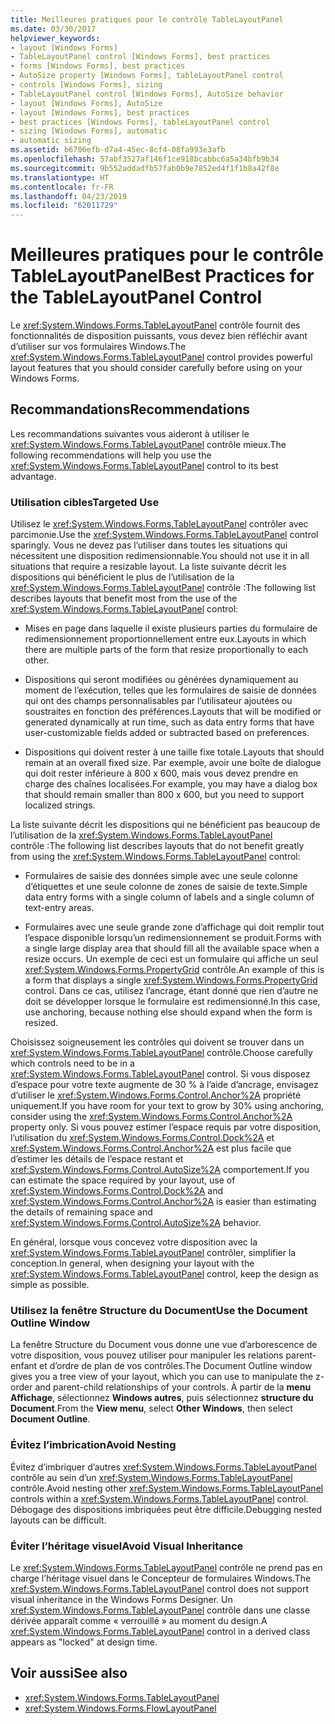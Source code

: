 ```yaml
---
title: Meilleures pratiques pour le contrôle TableLayoutPanel
ms.date: 03/30/2017
helpviewer_keywords:
- layout [Windows Forms]
- TableLayoutPanel control [Windows Forms], best practices
- forms [Windows Forms], best practices
- AutoSize property [Windows Forms], tableLayoutPanel control
- controls [Windows Forms], sizing
- TableLayoutPanel control [Windows Forms], AutoSize behavior
- layout [Windows Forms], AutoSize
- layout [Windows Forms], best practices
- best practices [Windows Forms], tableLayoutPanel control
- sizing [Windows Forms], automatic
- automatic sizing
ms.assetid: b6706efb-d7a4-45ec-8cf4-08fa993e3afb
ms.openlocfilehash: 57abf3527af146f1ce918bcabbc6a5a34bfb9b34
ms.sourcegitcommit: 9b552addadfb57fab0b9e7852ed4f1f1b8a42f8e
ms.translationtype: HT
ms.contentlocale: fr-FR
ms.lasthandoff: 04/23/2019
ms.locfileid: "62011729"
---
```

# <a name="best-practices-for-the-tablelayoutpanel-control"></a><span data-ttu-id="445f0-102">Meilleures pratiques pour le contrôle TableLayoutPanel</span><span class="sxs-lookup"><span data-stu-id="445f0-102">Best Practices for the TableLayoutPanel Control</span></span>
<span data-ttu-id="445f0-103">Le <xref:System.Windows.Forms.TableLayoutPanel> contrôle fournit des fonctionnalités de disposition puissants, vous devez bien réfléchir avant d’utiliser sur vos formulaires Windows.</span><span class="sxs-lookup"><span data-stu-id="445f0-103">The <xref:System.Windows.Forms.TableLayoutPanel> control provides powerful layout features that you should consider carefully before using on your Windows Forms.</span></span>  
  
## <a name="recommendations"></a><span data-ttu-id="445f0-104">Recommandations</span><span class="sxs-lookup"><span data-stu-id="445f0-104">Recommendations</span></span>  
 <span data-ttu-id="445f0-105">Les recommandations suivantes vous aideront à utiliser le <xref:System.Windows.Forms.TableLayoutPanel> contrôle mieux.</span><span class="sxs-lookup"><span data-stu-id="445f0-105">The following recommendations will help you use the <xref:System.Windows.Forms.TableLayoutPanel> control to its best advantage.</span></span>  
  
### <a name="targeted-use"></a><span data-ttu-id="445f0-106">Utilisation cibles</span><span class="sxs-lookup"><span data-stu-id="445f0-106">Targeted Use</span></span>  
 <span data-ttu-id="445f0-107">Utilisez le <xref:System.Windows.Forms.TableLayoutPanel> contrôler avec parcimonie.</span><span class="sxs-lookup"><span data-stu-id="445f0-107">Use the <xref:System.Windows.Forms.TableLayoutPanel> control sparingly.</span></span> <span data-ttu-id="445f0-108">Vous ne devez pas l’utiliser dans toutes les situations qui nécessitent une disposition redimensionnable.</span><span class="sxs-lookup"><span data-stu-id="445f0-108">You should not use it in all situations that require a resizable layout.</span></span> <span data-ttu-id="445f0-109">La liste suivante décrit les dispositions qui bénéficient le plus de l’utilisation de la <xref:System.Windows.Forms.TableLayoutPanel> contrôle :</span><span class="sxs-lookup"><span data-stu-id="445f0-109">The following list describes layouts that benefit most from the use of the <xref:System.Windows.Forms.TableLayoutPanel> control:</span></span>  
  
- <span data-ttu-id="445f0-110">Mises en page dans laquelle il existe plusieurs parties du formulaire de redimensionnement proportionnellement entre eux.</span><span class="sxs-lookup"><span data-stu-id="445f0-110">Layouts in which there are multiple parts of the form that resize proportionally to each other.</span></span>  
  
- <span data-ttu-id="445f0-111">Dispositions qui seront modifiées ou générées dynamiquement au moment de l’exécution, telles que les formulaires de saisie de données qui ont des champs personnalisables par l’utilisateur ajoutées ou soustraites en fonction des préférences.</span><span class="sxs-lookup"><span data-stu-id="445f0-111">Layouts that will be modified or generated dynamically at run time, such as data entry forms that have user-customizable fields added or subtracted based on preferences.</span></span>  
  
- <span data-ttu-id="445f0-112">Dispositions qui doivent rester à une taille fixe totale.</span><span class="sxs-lookup"><span data-stu-id="445f0-112">Layouts that should remain at an overall fixed size.</span></span> <span data-ttu-id="445f0-113">Par exemple, avoir une boîte de dialogue qui doit rester inférieure à 800 x 600, mais vous devez prendre en charge des chaînes localisées.</span><span class="sxs-lookup"><span data-stu-id="445f0-113">For example, you may have a dialog box that should remain smaller than 800 x 600, but you need to support localized strings.</span></span>  
  
 <span data-ttu-id="445f0-114">La liste suivante décrit les dispositions qui ne bénéficient pas beaucoup de l’utilisation de la <xref:System.Windows.Forms.TableLayoutPanel> contrôle :</span><span class="sxs-lookup"><span data-stu-id="445f0-114">The following list describes layouts that do not benefit greatly from using the <xref:System.Windows.Forms.TableLayoutPanel> control:</span></span>  
  
- <span data-ttu-id="445f0-115">Formulaires de saisie des données simple avec une seule colonne d’étiquettes et une seule colonne de zones de saisie de texte.</span><span class="sxs-lookup"><span data-stu-id="445f0-115">Simple data entry forms with a single column of labels and a single column of text-entry areas.</span></span>  
  
- <span data-ttu-id="445f0-116">Formulaires avec une seule grande zone d’affichage qui doit remplir tout l’espace disponible lorsqu’un redimensionnement se produit.</span><span class="sxs-lookup"><span data-stu-id="445f0-116">Forms with a single large display area that should fill all the available space when a resize occurs.</span></span> <span data-ttu-id="445f0-117">Un exemple de ceci est un formulaire qui affiche un seul <xref:System.Windows.Forms.PropertyGrid> contrôle.</span><span class="sxs-lookup"><span data-stu-id="445f0-117">An example of this is a form that displays a single <xref:System.Windows.Forms.PropertyGrid> control.</span></span> <span data-ttu-id="445f0-118">Dans ce cas, utilisez l’ancrage, étant donné que rien d’autre ne doit se développer lorsque le formulaire est redimensionné.</span><span class="sxs-lookup"><span data-stu-id="445f0-118">In this case, use anchoring, because nothing else should expand when the form is resized.</span></span>  
  
 <span data-ttu-id="445f0-119">Choisissez soigneusement les contrôles qui doivent se trouver dans un <xref:System.Windows.Forms.TableLayoutPanel> contrôle.</span><span class="sxs-lookup"><span data-stu-id="445f0-119">Choose carefully which controls need to be in a <xref:System.Windows.Forms.TableLayoutPanel> control.</span></span> <span data-ttu-id="445f0-120">Si vous disposez d’espace pour votre texte augmente de 30 % à l’aide d’ancrage, envisagez d’utiliser le <xref:System.Windows.Forms.Control.Anchor%2A> propriété uniquement.</span><span class="sxs-lookup"><span data-stu-id="445f0-120">If you have room for your text to grow by 30% using anchoring, consider using the <xref:System.Windows.Forms.Control.Anchor%2A> property only.</span></span> <span data-ttu-id="445f0-121">Si vous pouvez estimer l’espace requis par votre disposition, l’utilisation du <xref:System.Windows.Forms.Control.Dock%2A> et <xref:System.Windows.Forms.Control.Anchor%2A> est plus facile que d’estimer les détails de l’espace restant et <xref:System.Windows.Forms.Control.AutoSize%2A> comportement.</span><span class="sxs-lookup"><span data-stu-id="445f0-121">If you can estimate the space required by your layout, use of <xref:System.Windows.Forms.Control.Dock%2A> and <xref:System.Windows.Forms.Control.Anchor%2A> is easier than estimating the details of remaining space and <xref:System.Windows.Forms.Control.AutoSize%2A> behavior.</span></span>  
  
 <span data-ttu-id="445f0-122">En général, lorsque vous concevez votre disposition avec la <xref:System.Windows.Forms.TableLayoutPanel> contrôler, simplifier la conception.</span><span class="sxs-lookup"><span data-stu-id="445f0-122">In general, when designing your layout with the <xref:System.Windows.Forms.TableLayoutPanel> control, keep the design as simple as possible.</span></span>  
  
### <a name="use-the-document-outline-window"></a><span data-ttu-id="445f0-123">Utilisez la fenêtre Structure du Document</span><span class="sxs-lookup"><span data-stu-id="445f0-123">Use the Document Outline Window</span></span>  
 <span data-ttu-id="445f0-124">La fenêtre Structure du Document vous donne une vue d’arborescence de votre disposition, vous pouvez utiliser pour manipuler les relations parent-enfant et d’ordre de plan de vos contrôles.</span><span class="sxs-lookup"><span data-stu-id="445f0-124">The Document Outline window gives you a tree view of your layout, which you can use to manipulate the z-order and parent-child relationships of your controls.</span></span> <span data-ttu-id="445f0-125">À partir de la **menu Affichage**, sélectionnez **Windows autres**, puis sélectionnez **structure du Document**.</span><span class="sxs-lookup"><span data-stu-id="445f0-125">From the **View menu**, select **Other Windows**, then select **Document Outline**.</span></span>  
  
### <a name="avoid-nesting"></a><span data-ttu-id="445f0-126">Évitez l’imbrication</span><span class="sxs-lookup"><span data-stu-id="445f0-126">Avoid Nesting</span></span>  
 <span data-ttu-id="445f0-127">Évitez d’imbriquer d’autres <xref:System.Windows.Forms.TableLayoutPanel> contrôle au sein d’un <xref:System.Windows.Forms.TableLayoutPanel> contrôle.</span><span class="sxs-lookup"><span data-stu-id="445f0-127">Avoid nesting other <xref:System.Windows.Forms.TableLayoutPanel> controls within a <xref:System.Windows.Forms.TableLayoutPanel> control.</span></span> <span data-ttu-id="445f0-128">Débogage des dispositions imbriquées peut être difficile.</span><span class="sxs-lookup"><span data-stu-id="445f0-128">Debugging nested layouts can be difficult.</span></span>  
  
### <a name="avoid-visual-inheritance"></a><span data-ttu-id="445f0-129">Éviter l’héritage visuel</span><span class="sxs-lookup"><span data-stu-id="445f0-129">Avoid Visual Inheritance</span></span>  
 <span data-ttu-id="445f0-130">Le <xref:System.Windows.Forms.TableLayoutPanel> contrôle ne prend pas en charge l’héritage visuel dans le Concepteur de formulaires Windows.</span><span class="sxs-lookup"><span data-stu-id="445f0-130">The <xref:System.Windows.Forms.TableLayoutPanel> control does not support visual inheritance in the Windows Forms Designer.</span></span> <span data-ttu-id="445f0-131">Un <xref:System.Windows.Forms.TableLayoutPanel> contrôle dans une classe dérivée apparaît comme « verrouillé » au moment du design.</span><span class="sxs-lookup"><span data-stu-id="445f0-131">A <xref:System.Windows.Forms.TableLayoutPanel> control in a derived class appears as "locked" at design time.</span></span>  
  
## <a name="see-also"></a><span data-ttu-id="445f0-132">Voir aussi</span><span class="sxs-lookup"><span data-stu-id="445f0-132">See also</span></span>

- <xref:System.Windows.Forms.TableLayoutPanel>
- <xref:System.Windows.Forms.FlowLayoutPanel>
